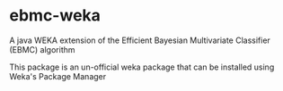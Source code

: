 # ebmc-weka
A java WEKA extension of the Efficient Bayesian Multivariate Classifier (EBMC) algorithm



This package is an un-official weka package that can be installed using Weka's Package Manager
